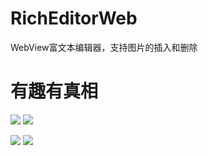 # RichEditorWeb
WebView富文本编辑器，支持图片的插入和删除
# 有趣有真相
![](https://github.com/dengdaoyus/RichEditorWeb/blob/master/gif/1513577833212.gif?raw=true) 
![](https://github.com/dengdaoyus/RichEditorWeb/blob/master/gif/1513577898325.gif?raw=true)

![](https://github.com/dengdaoyus/RichEditorWeb/blob/master/gif/1513578199588.gif?raw=true) 
![](https://github.com/dengdaoyus/RichEditorWeb/blob/master/gif/1513578267429.gif?raw=true)
